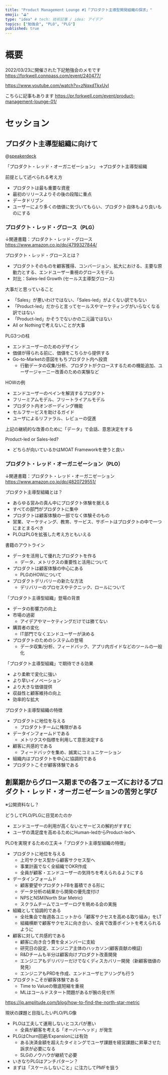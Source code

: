 ```yaml
---
title: "Product Management Lounge #1「プロダクト主導型開発組織の探求」"
emoji: "⛳"
type: "idea" # tech: 技術記事 / idea: アイデア
topics: ["勉強会", "PLO", "PLG"]
published: true
---
```

# 概要

2022/03/23に開催された下記勉強会のメモです
https://forkwell.connpass.com/event/240477/

https://www.youtube.com/watch?v=zNqxdTkxUyI

こちらに記事もあります
https://pr.forkwell.com/event/product-management-lounge-01/

# セッション

## プロダクト主導型組織に向けて

@[speakerdeck](958eecd5fc6f407993cc16f53aa5dfb2)

「プロダクト・レッド・オーガニゼーション」
→プロダクト主導型組織

前提として述べられる考え方
- プロダクトは最も重要な資産
- 最初のリリースよりその後の段階に重点
- データドリブン
- ユーザーにより多くの価値に気づいてもらい、プロダクト自体もより良いものにする

### プロダクト・レッド・グロース（PLG）

↓関連書籍：プロダクト・レッド・グロース
https://www.amazon.co.jp/dp/4799327844/

プロダクト・レッド・グロースとは？
- プロダクトそのものを顧客獲得、コンバージョン、拡大における、主要な原動力とする、エンドユーザー重視のグロースモデル
- 対比：Sales-led Growth (セールス主導型グロース)

大事だと思っていること
- 「Sales」が悪いわけではない、「Sales-led」がよくない訳でもない
- 「Product-led」だからと言ってセールスやマーケティングがいらなくなる訳ではない
- 「Product-led」かそうでないかの二元論ではない
- All or Nothingで考えないことが大事

PLG3つの柱
- エンドユーザーのためのデザイン
- 価値が得られる前に、価値をこちらから提供する
- Go-to-Marketの意図をもちプロダクト内へ投資
  - 行動データの収集/分析、プロダクトがクロースするための機能追加、ユーザージャーニー改善のための実験など

HOWの例
- エンドユーザーのペインを解消するプロダクト
- フリーミアムモデル、フリートライアルモデル
- プロダクト内オンボーディング機能
- セルフサービスを助けるガイド
- ユーザによるリファラル、レビューの促進

上記の継続的な改善のために「データ」で会話、意思決定をする

Product-led or Sales-led?
- どちらが向いているかはMOAT Frameworkを使うと良い

### プロダクト・レッド・オーガニゼーション（PLO）

↓関連書籍：プロダクト・レッド・オーガニゼーション
https://www.amazon.co.jp/dp/4820729551/

プロダクト主導型組織とは？
- あらゆる営みの真ん中にプロダクト体験を据える
- すべての部門がプロダクトに集中
- プロダクトは顧客体験の一部でなく体験そのもの
- 営業、マーケティング、教育、サービス、サポートはプロダクトの中で一つにまとまるべき
- PLOはPLGを拡張した考え方ともいえる

書籍のアウトライン
- データを活用して優れたプロダクトを作る
  - データ、メトリクスの重要性と活用について
- プロダクトは顧客体験の中心にある
  - PLGのHOWについて
- プロダクトデリバリーの新たな方法
  - デリバリーのプロセスやテクニック、ロールについて

「プロダクト主導型組織」登場の背景
- データの影響力の向上
- 市場の過密
  - アイデアやマーケティングだけでは勝てない
- 購買者の変化
  - IT部門でなくエンドユーザーが決める
- プロダクトのためのシステムの登場
  - データ収集/分析、フィードバック、アプリ内ガイドなどのツールの一般化

「プロダクト主導型組織」で期待できる効果
- より柔軟で変化に強い
- より早いイノベーション
- より大きな価値提供
- 収益性と顧客維持の向上
- 効率的な拡大

プロダクト主導型組織の特徴
- プロダクトに地位を与える
  - プロダクトチームに権限がある
- データインフォームドである
  - メトリクスや指標を利用して意思決定する
- 顧客に共感的である
  - フィードバックを集め、誠実にコミュニケーション
- 組織内はプロダクトを中心に協調的である
- プロダクトこそが顧客体験である

## 創業期からグロース期までの各フェーズにおけるプロダクト・レッド・オーガニゼーションの苦労と学び

※公開資料なし？

どうしてPLO/PLGに目覚めたのか
- エンドユーザーの利用が高くないとサービスの解約がすすむ
- ユーザの満足度を高めるためにHuman-ledからProduct-ledへ

PLOを実現するための工夫→「プロダクト主導型組織の特徴」
- プロダクトに地位を与える
  - 上司サクセス型から顧客サクセス型へ
  - 事業計画でなく全組織でOKR作成
  - 全員が顧客・エンドユーザーの気持ちを考えられるようにする
- データインフォームド
  - 顧客要望やプロダクトFBを蓄積できる形に
  - データ分析の結果から開発の優先度付け
  - NPSとNSM(North Star Metric)
  - スクラムチームでユーザーログを眺める会の実施
- 組織として協調的である
  - 全社集会で毎週各ユニットから「顧客サクセスを高める取り組み」をLT
  - 組織横断で顧客サクセスに向き合い、全員で改善ポイントを考えられるように
- 顧客に対して共感的である
  - 顧客に向き合う費を全メンバーに支給
  - 研究日の設定、エンジニア主体のハッカソン(顧客貢献の検証)
  - R&Dチームも半分は顧客向けプロダクト改善開発
  - エンジニアもデリバリーだけでなくディスカバリー開発（新顧客価値の発見）
  - エンジニアもPRDを作成、エンドユーザヒアリングも行う
- プロダクトこそが顧客体験である
  - Time to Valueの徹底短縮を重視
  - MLはコールドスタート問題があるが腕の見せ所

https://jp.amplitude.com/blog/how-to-find-the-north-star-metric

現状の課題と目指したいPLO/PLG像
- PLOは工夫して運用しないとコスパが悪い
  - 全員が顧客を考える「オーバーヘッド」が発生
- PLGはChurn回避/Expansionには有効
  - ある決済金額を超えたタイミングでユーザ課題を経営課題に昇華させた訴求が必要になる
  - SLGのノウハウが継続で必要
- いきなりPLGはアンチパターン？
- まずは「スケールしないこと」に注力してPMFを狙う
